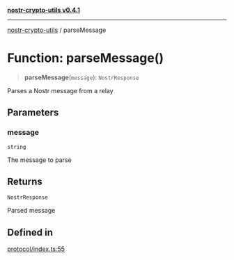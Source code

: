 [**nostr-crypto-utils v0.4.1**](../README.md)

***

[nostr-crypto-utils](../README.md) / parseMessage

# Function: parseMessage()

> **parseMessage**(`message`): `NostrResponse`

Parses a Nostr message from a relay

## Parameters

### message

`string`

The message to parse

## Returns

`NostrResponse`

Parsed message

## Defined in

[protocol/index.ts:55](https://github.com/HumanjavaEnterprises/nostr-crypto-utils/blob/9c160331e9485dc52c520a832e977c4e54bbdc89/src/protocol/index.ts#L55)
